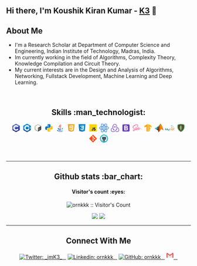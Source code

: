 ## Hi there, I'm Koushik Kiran Kumar - [K3][website] 👋

## About Me

- I'm a Research Scholar at Department of Computer Science and Engineering, Indian Institute of Technology, Madras, India.
- Im currently working in the field of Algorithms, Complexity Theory, Knowledge Compilation and Circuit Theory. 
- My current interests are in the Design and Analysis of Algorithms, Networking, Fullstack Development, Machine Learning and Deep Learning.

<br />

<h2 align="center">Skills :man_technologist:</h2>

<p align="center">
<img  alt="C" width="26px" src="./Icons/c.png"/>
<img  alt="Cpp" width="26px" src="./Icons/c++.png"/>
<img  alt="Bash" width="26px" src="./Icons/bash.png"/>
<img  alt="Python" width="26px" src="./Icons/python.png"/>
<img  alt="Java" width="26px" src="./Icons/java.png"/>
<img  alt="HTML" width="26px" src="./Icons/html.png"/>
<img  alt="CSS" width="26px" src="./Icons/css.png"/>
<img  alt="JavaScript" width="26px" src="./Icons/js.gif"/>
<img  alt="React" width="26px" src="./Icons/react.gif"/>
<img  alt="Redux" width="26px" src="./Icons/redux.png"/>
<img  alt="BootStrap" width="26px" src="./Icons/bs.png"/>
<img  alt="SaSS" width="26px" src="./Icons/sass.png"/>
<img  alt="Tensorflow" width="26px" src="./Icons/tf.png"/>
<img  alt="Matlab" width="26px" src="./Icons/matlab.png"/>
<img  alt="MySQL" width="26px" src="./Icons/mysql.png"/>
<img  alt="MongoDB" width="26px" src="./Icons/mdb.png"/>
<img  alt="Git" width="26px" src="./Icons/git.png"/>
<img  alt="Github" width="26px" src="./Icons/github.gif"/>
</p>
                                                                    
<br />

---

<h2 align="center">Github stats :bar_chart:</h2>

<h4 align="center">Visitor's count :eyes:</h4>

<p align="center"><img src="https://profile-counter.glitch.me/{ornkkk}/count.svg" alt="ornkkk :: Visitor's Count" /></p>

<p align="center">
  <img width="400px" src="https://github-readme-stats.vercel.app/api/top-langs/?username=ornkkk&hide=html, jupyter notebook&layout=compact&show_icons=true&theme=dracula" />
  <img width="495px" src="https://github-readme-stats.vercel.app/api?username=ornkkk&show_icons=true&count_private=true&theme=dracula" />
 </p>
 
---

<h2 align="center">Connect With Me</h2>
 
<p align="center">
  <a href="https://twitter.com/_imK3_"><img src="https://img.shields.io/twitter/follow/_imK3_?style=social" alt="Twitter: _imK3_"> &ensp;</a>
  <a href="https://www.linkedin.com/in/ornkkk/"><img src="https://img.shields.io/badge/-ornkkk-blue?style=flat-square&logo=Linkedin&logoColor=white&link=https://www.linkedin.com/in/ornkkk/" alt="Linkedin: ornkkk"> &ensp;</a>   
  <a href="https://github.com/ornkkk"><img src="https://img.shields.io/github/followers/ornkkk?label=follow&style=social" alt="GitHub: ornkkk"> &ensp;</a>   
  <a href="mailto:ornkkk@gmail.com"><img src="./Icons/gmail.png" alt="GitHub: ornkkk" width="20px" height="20px" alt="Gmail: ornk3.2104"> &ensp;</a>
 </p>
              

</details>

[website]: https://scholars.iitm.ac.in:443/profile/CS19S014
[gmail]: mailto:ornk3.2104@gmail.com
[instagram]: https://instagram.com/_its_k3_
[linkedin]: https://linkedin.com/in/ornkkk
[codepen]: https://codepen.io/ornkkk
[Twitter]: https://www.twitter.com/_imK3_


